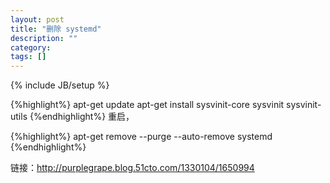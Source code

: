 ```yaml
---
layout: post
title: "删除 systemd"
description: ""
category: 
tags: []
---
```

{% include JB/setup %}

{%highlight%}
apt-get update
apt-get install sysvinit-core sysvinit sysvinit-utils
{%endhighlight%}
重启，

{%highlight%}
apt-get remove --purge --auto-remove systemd
{%endhighlight%}

链接：http://purplegrape.blog.51cto.com/1330104/1650994
